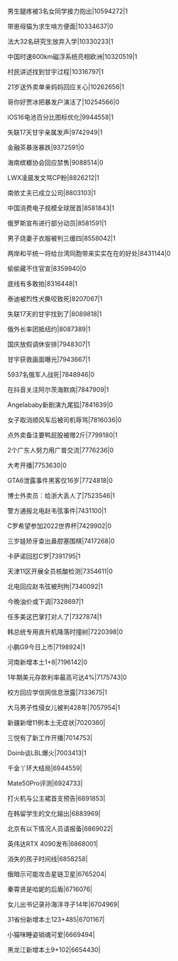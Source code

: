 男生腿疼被3名女同学接力抱出|10594272|1

带崽母猫为求生啃方便面|10334637|0

法大32名研究生放弃入学|10330233|1

中国时速600km磁浮系统亮相欧洲|10320519|1

村民讲述找到甘宇过程|10316797|1

21岁送外卖单亲妈妈回应关心|10262656|1

哥你好贾冰把暴发户演活了|10254566|0

iOS16电池百分比图标优化|9944558|1

失联17天甘宇亲属发声|9742949|1

金融茶暴涨暴跌|9372591|0

海南槟榔协会回应禁售|9088514|0

LWX凌晨发文骂CP粉|8826212|1

南依丈夫已成立公司|8803103|1

中国消费电子规模全球居首|8581843|1

俄罗斯宣布进行部分动员|8581591|1

男子烧妻子衣服被判三缓四|8558042|1

两岸和平统一将给台湾同胞带来实实在在的好处|8431144|0

偷偷藏不住官宣|8359940|0

底线有多敢拍|8316448|1

泰迪被烈性犬撕咬致死|8207067|1

失联17天的甘宇找到了|8089818|1

俄外长率团抵纽约|8087389|1

国庆放假调休安排|7948307|1

甘宇获救画面曝光|7943667|1

5937名俄军人战死|7848946|0

在抖音关注阿尔茨海默病|7847909|1

Angelababy新剧演九尾狐|7841639|0

女子取消顺风车后被司机辱骂|7816036|0

点外卖备注要鸭屁股被赠2斤|7799180|1

2个广东人努力用广普交流|7776236|0

大考开播|7753630|0

GTA6泄露事件黑客仅16岁|7724818|0

博士外卖员：给浙大丢人了|7523546|1

警方通报北电赵韦弦事件|7431100|1

C罗希望参加2022世界杯|7429902|0

三岁娃矫牙查出鼻腔塞围棋|7417268|0

卡萨诺回怼C罗|7391795|1

天津11区开展全员核酸检测|7354611|0

北电回应赵韦弦被刑拘|7340092|1

今晚油价或下调|7328697|1

任多美这巴掌打对人了|7327874|1

韩总统专用直升机降落时撞树|7220398|0

小鹏G9今日上市|7198924|1

河南新增本土1+8|7196142|0

1年期美元存款利率最高可达4%|7175743|0

校方回应学信网信息泄露|7133675|1

大马男子性侵女儿被判428年|7057954|1

新疆新增11例本土无症状|7020360|

三悦有了新工作开播|7014753|

Doinb谈LBL爆火|7003413|1

千金丫环大结局|6944559|

Mate50Pro评测|6924733|

打火机与公主裙首支预告|6891853|

在韩留学生的文化输出|6883969|

北京有以下情况人员请报备|6869022|

英伟达RTX 4090发布|6868001|

消失的孩子时间线|6858258|

俄暗示可能攻击星链卫星|6765204|

秦霄贤是哈妮的后盾|6716076|

女儿出书记录孙海洋寻子14年|6704969|

31省份新增本土123+485|6701167|

小猫咪睡姿销魂可爱|6669494|

黑龙江新增本土9+102|6654430|

